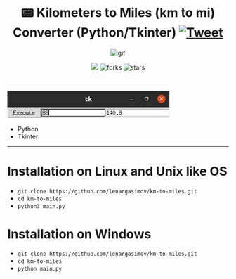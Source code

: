 <h1 align="center">📟 Kilometers to Miles (km to mi) Converter (Python/Tkinter) 
    <a href="https://twitter.com/intent/tweet?&url=https://github.com/lenargasimov/km-to-miles&via=lenargasimov&hashtags=python,developers">
      <img alt="Tweet" src="https://img.shields.io/twitter/url/http/shields.io.svg?style=social" />
    </a>
</h1>
</p>

<p align="center">
<img src="https://www.qtransform.com/imagini/formula/lungime/formula-mi-km.gif" align="center" alt="gif" />

<p align="center">
    <img src="https://img.shields.io/github/last-commit/lenargasimov/km-to-miles?style=plastic">
    <img src="https://img.shields.io/github/forks/lenargasimov/km-to-miles.svg" alt="forks">
    <img src="https://img.shields.io/github/stars/lenargasimov/km-to-miles.svg" alt="stars">
</p>

<br>

![screen](screen.png)

- Python
- Tkinter

---

# Installation on Linux and Unix like OS

- `git clone https://github.com/lenargasimov/km-to-miles.git`
- `cd km-to-miles`
- `python3 main.py`

# Installation on Windows

- `git clone https://github.com/lenargasimov/km-to-miles.git`
- `cd km-to-miles`
- `python main.py`
